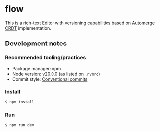# flow

This is a rich-text Editor with versioning capabilities based on [Automerge](https://automerge.org/) [CRDT](https://crdt.tech/) implementation.

## Development notes

### Recommended tooling/practices

* Package manager: npm
* Node version: v20.0.0 (as listed on `.nvmrc`)
* Commit style: [Conventional commits](https://www.conventionalcommits.org/)

### Install

```sh
$ npm install
```

### Run

```sh
$ npm run dev
```
